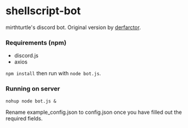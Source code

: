 # shellscript-bot

mirthturtle's discord bot. Original version by [derfarctor](https://github.com/derfarctor/).

### Requirements (npm)
- discord.js
- axios

`npm install` then run with `node bot.js`.

### Running on server

`nohup node bot.js &`

Rename example_config.json to config.json once you have filled out the required fields.

